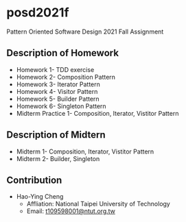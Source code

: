# posd2021f
Pattern Oriented Software Design 2021 Fall Assignment

## Description of Homework
* Homework 1- TDD exercise
* Homework 2- Composition Pattern
* Homework 3- Iterator Pattern
* Homework 4- Visitor Pattern
* Homework 5- Builder Pattern
* Homework 6- Singleton Pattern
* Midterm Practice 1- Composition, Iterator, Vistitor Pattern

## Description of Midtern
* Midterm 1- Composition, Iterator, Vistitor Pattern
* Midterm 2- Builder, Singleton

## Contribution
* Hao-Ying Cheng
  * Affliation: National Taipei University of Technology
  * Email: t109598001@ntut.org.tw
